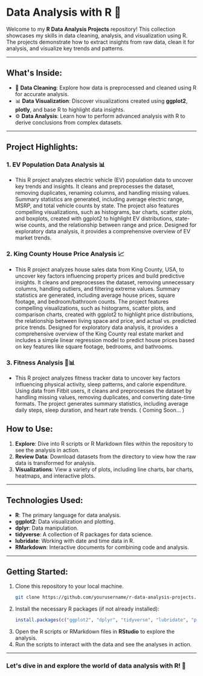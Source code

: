 # Data Analysis with R 🚀

Welcome to my **R Data Analysis Projects** repository! This collection showcases my skills in data cleaning, analysis, and visualization using R. The projects demonstrate how to extract insights from raw data, clean it for analysis, and visualize key trends and patterns.

---

## What's Inside:
- 🧹 **Data Cleaning**: Explore how data is preprocessed and cleaned using R for accurate analysis.
- 📊 **Data Visualization**: Discover visualizations created using **ggplot2**, **plotly**, and base R to highlight data insights.
- ⚙️ **Data Analysis**: Learn how to perform advanced analysis with R to derive conclusions from complex datasets.

---

## Project Highlights:

### 1. EV Population Data Analysis 📊
- This R project analyzes electric vehicle (EV) population data to uncover key trends and insights. It cleans and preprocesses the dataset, removing duplicates, renaming columns, and handling missing values. Summary statistics are generated, including average electric range, MSRP, and total vehicle counts by state. The project also features compelling visualizations, such as histograms, bar charts, scatter plots, and boxplots, created with ggplot2 to highlight EV distributions, state-wise counts, and the relationship between range and price. Designed for exploratory data analysis, it provides a comprehensive overview of EV market trends.

### 2. King County House Price Analysis 📈
- This R project analyzes house sales data from King County, USA, to uncover key factors influencing property prices and build predictive insights. It cleans and preprocesses the dataset, removing unnecessary columns, handling outliers, and filtering extreme values. Summary statistics are generated, including average house prices, square footage, and bedroom/bathroom counts. The project features compelling visualizations, such as histograms, scatter plots, and comparison charts, created with ggplot2 to highlight price distributions, the relationship between living space and price, and actual vs. predicted price trends. Designed for exploratory data analysis, it provides a comprehensive overview of the King County real estate market and includes a simple linear regression model to predict house prices based on key features like square footage, bedrooms, and bathrooms.

### 3. Fitness Analysis 💪📊
- This R project analyzes fitness tracker data to uncover key factors influencing physical activity, sleep patterns, and calorie expenditure. Using data from Fitbit users, it cleans and preprocesses the dataset by handling missing values, removing duplicates, and converting date-time formats. The project generates summary statistics, including average daily steps, sleep duration, and heart rate trends.
( Coming Soon... )

## How to Use:
1. **Explore**: Dive into R scripts or R Markdown files within the repository to see the analysis in action.
2. **Review Data**: Download datasets from the directory to view how the raw data is transformed for analysis.
3. **Visualizations**: View a variety of plots, including line charts, bar charts, heatmaps, and interactive plots.

---

## Technologies Used:
- **R**: The primary language for data analysis.
- **ggplot2**: Data visualization and plotting.
- **dplyr**: Data manipulation.
- **tidyverse**: A collection of R packages for data science.
- **lubridate**: Working with date and time data in R.
- **RMarkdown**: Interactive documents for combining code and analysis.

---

## Getting Started:
1. Clone this repository to your local machine.
    ```bash
    git clone https://github.com/yourusername/r-data-analysis-projects.git
    ```
2. Install the necessary R packages (if not already installed):
    ```R
    install.packages(c("ggplot2", "dplyr", "tidyverse", "lubridate", "plotly"))
    ```
3. Open the R scripts or RMarkdown files in **RStudio** to explore the analysis.
4. Run the scripts to interact with the data and see the analyses in action.

---
### Let's dive in and explore the world of data analysis with R! 🚀
